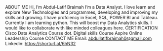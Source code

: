  ABOUT ME
Hi, I’m Abdul-Latif Braimah
I’m a Data Analyst. I love learn and explore New Technologies and programmes, developing and improving my skills and growing. 
I have profciency in Excel, SQL, POWER BI and Tableau. Currently I am learning python. This will boost my Data Analytics skills.
I would like to collaborate with like minded colleagues here.
CERTIFICATION
Cisco Data Analytics Course
dot. Digital skills Course
Aspire Online Leadership Course
CONTACT ME 
Email: abdullatifbraimah0@gmail.com
Linkedin: https://shorturl.at/6hN32
<!---
Abdullatif4me/Abdullatif4me is a ✨ special ✨ repository because its `README.md` (this file) appears on your GitHub profile.
You can click the Preview link to take a look at your changes.
--->
